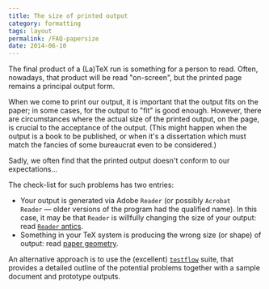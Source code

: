 ```yaml
---
title: The size of printed output
category: formatting
tags: layout
permalink: /FAQ-papersize
date: 2014-06-10
---
```


The final product of a (La)TeX run is something for a person to
read.  Often, nowadays, that product will be read "on-screen", but
the printed page remains a principal output form.

When we come to print our output, it is important that the output fits
on the paper; in some cases, for the output to "fit" is good enough.
However, there are circumstances where the actual size of the printed
output, on the page, is crucial to the acceptance of the output.
(This might happen when the output is a book to be published, or when
it's a dissertation which must match the fancies of some bureaucrat
even to be considered.)

Sadly, we often find that the printed output doesn't conform to our
expectations&hellip;

The check-list for such problems has two entries:
  

-  Your output is generated via Adobe `Reader` (or
    possibly `Acrobat Reader`&nbsp;&mdash; older versions of the
    program had the qualified name).  In this case, it may be that
    `Reader` is willfully changing the size of your output:
    read [`Reader` antics](FAQ-acroantics).
-  Something in your TeX system is producing the wrong size (or
    shape) of output: read [paper geometry](FAQ-papergeom).

An alternative approach is to use the (excellent) [`testflow`](https://ctan.org/pkg/testflow)
suite, that provides a detailed outline of the potential problems
together with a sample document and prototype outputs.

